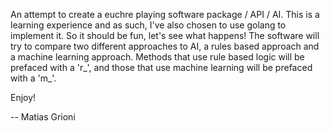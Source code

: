 An attempt to create a euchre playing software package / API / AI. This is a learning experience and as such, I've also chosen to use golang to implement it. So it should be fun, let's see what happens! The software will try to compare two different approaches to AI, a rules based approach and a machine learning approach. Methods that use rule based logic will be prefaced with a 'r\_', and those that use machine learning will be prefaced with a 'm\_'.

Enjoy!

-- Matias Grioni
